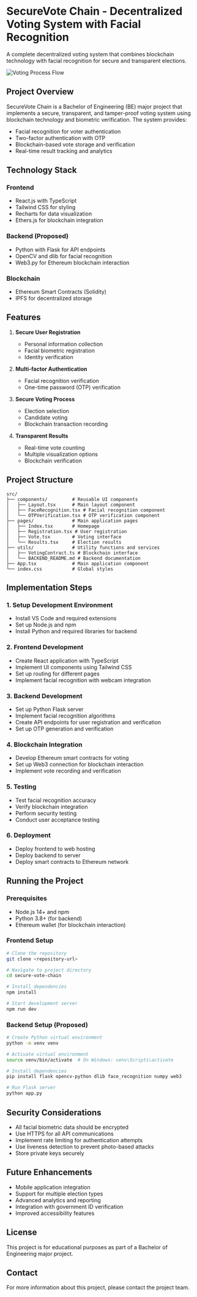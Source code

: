 
# SecureVote Chain - Decentralized Voting System with Facial Recognition

A complete decentralized voting system that combines blockchain technology with facial recognition for secure and transparent elections.

![Voting Process Flow](/public/lovable-uploads/3b40358e-fcb4-4f00-a793-d500b39c474d.png)

## Project Overview

SecureVote Chain is a Bachelor of Engineering (BE) major project that implements a secure, transparent, and tamper-proof voting system using blockchain technology and biometric verification. The system provides:

- Facial recognition for voter authentication
- Two-factor authentication with OTP
- Blockchain-based vote storage and verification
- Real-time result tracking and analytics

## Technology Stack

### Frontend
- React.js with TypeScript
- Tailwind CSS for styling
- Recharts for data visualization
- Ethers.js for blockchain integration

### Backend (Proposed)
- Python with Flask for API endpoints
- OpenCV and dlib for facial recognition
- Web3.py for Ethereum blockchain interaction

### Blockchain
- Ethereum Smart Contracts (Solidity)
- IPFS for decentralized storage

## Features

1. **Secure User Registration**
   - Personal information collection
   - Facial biometric registration
   - Identity verification

2. **Multi-factor Authentication**
   - Facial recognition verification
   - One-time password (OTP) verification

3. **Secure Voting Process**
   - Election selection
   - Candidate voting
   - Blockchain transaction recording

4. **Transparent Results**
   - Real-time vote counting
   - Multiple visualization options
   - Blockchain verification

## Project Structure

```
src/
├── components/         # Reusable UI components
│   ├── Layout.tsx      # Main layout component
│   ├── FaceRecognition.tsx # Facial recognition component
│   └── OTPVerification.tsx # OTP verification component
├── pages/              # Main application pages
│   ├── Index.tsx       # Homepage
│   ├── Registration.tsx # User registration
│   ├── Vote.tsx        # Voting interface
│   └── Results.tsx     # Election results
├── utils/              # Utility functions and services
│   ├── VotingContract.ts # Blockchain interface
│   └── BACKEND_README.md # Backend documentation
├── App.tsx             # Main application component
└── index.css           # Global styles
```

## Implementation Steps

### 1. Setup Development Environment
- Install VS Code and required extensions
- Set up Node.js and npm
- Install Python and required libraries for backend

### 2. Frontend Development
- Create React application with TypeScript
- Implement UI components using Tailwind CSS
- Set up routing for different pages
- Implement facial recognition with webcam integration

### 3. Backend Development
- Set up Python Flask server
- Implement facial recognition algorithms
- Create API endpoints for user registration and verification
- Set up OTP generation and verification

### 4. Blockchain Integration
- Develop Ethereum smart contracts for voting
- Set up Web3 connection for blockchain interaction
- Implement vote recording and verification

### 5. Testing
- Test facial recognition accuracy
- Verify blockchain integration
- Perform security testing
- Conduct user acceptance testing

### 6. Deployment
- Deploy frontend to web hosting
- Deploy backend to server
- Deploy smart contracts to Ethereum network

## Running the Project

### Prerequisites
- Node.js 14+ and npm
- Python 3.8+ (for backend)
- Ethereum wallet (for blockchain interaction)

### Frontend Setup
```bash
# Clone the repository
git clone <repository-url>

# Navigate to project directory
cd secure-vote-chain

# Install dependencies
npm install

# Start development server
npm run dev
```

### Backend Setup (Proposed)
```bash
# Create Python virtual environment
python -m venv venv

# Activate virtual environment
source venv/bin/activate  # On Windows: venv\Scripts\activate

# Install dependencies
pip install flask opencv-python dlib face_recognition numpy web3

# Run Flask server
python app.py
```

## Security Considerations

- All facial biometric data should be encrypted
- Use HTTPS for all API communications
- Implement rate limiting for authentication attempts
- Use liveness detection to prevent photo-based attacks
- Store private keys securely

## Future Enhancements

- Mobile application integration
- Support for multiple election types
- Advanced analytics and reporting
- Integration with government ID verification
- Improved accessibility features

## License

This project is for educational purposes as part of a Bachelor of Engineering major project.

## Contact

For more information about this project, please contact the project team.
